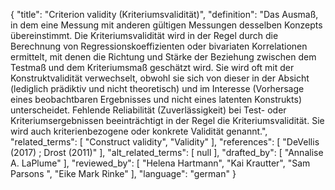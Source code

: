 {
    "title": "Criterion validity (Kriteriumsvalidität)",
    "definition": "Das Ausmaß, in dem eine Messung mit anderen gültigen Messungen desselben Konzepts übereinstimmt. Die Kriteriumsvalidität wird in der Regel durch die Berechnung von Regressionskoeffizienten oder bivariaten Korrelationen ermittelt, mit denen die Richtung und Stärke der Beziehung zwischen dem Testmaß und dem Kriteriumsmaß geschätzt wird. Sie wird oft mit der Konstruktvalidität verwechselt, obwohl sie sich von dieser in der Absicht (lediglich prädiktiv und nicht theoretisch) und im Interesse (Vorhersage eines beobachtbaren Ergebnisses und nicht eines latenten Konstrukts) unterscheidet. Fehlende Reliabilität (Zuverlässigkeit) bei Test- oder Kriteriumsergebnissen beeinträchtigt in der Regel die Kriteriumsvalidität. Sie wird auch kriterienbezogene oder konkrete Validität genannt.",
    "related_terms": [
        "Construct validity",
        "Validity"
    ],
    "references": [
        "DeVellis (2017) ; Drost (2011)"
    ],
    "alt_related_terms": [
        null
    ],
    "drafted_by": [
        "Annalise A. LaPlume"
    ],
    "reviewed_by": [
        "Helena Hartmann",
        "Kai Krautter",
        "Sam Parsons ",
        "Eike Mark Rinke"
    ],
    "language": "german"
}